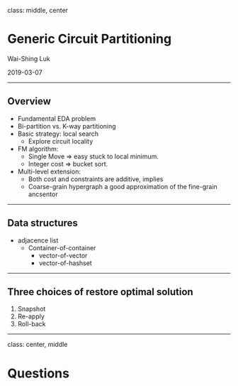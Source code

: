 
class: middle, center

# Generic Circuit Partitioning

Wai-Shing Luk

2019-03-07

---

## Overview

- Fundamental EDA problem
- Bi-partition vs. K-way partitioning
- Basic strategy: local search
  - Explore circuit locality
- FM algorithm:
  - Single Move => easy stuck to local minimum.
  - Integer cost => bucket sort.
- Multi-level extension:
  - Both cost and constraints are additive, implies
  - Coarse-grain hypergraph a good approximation of the fine-grain ancsentor

---

## Data structures

- adjacence list
  - Container-of-container
    - vector-of-vector
    - vector-of-hashset

---

## Three choices of restore optimal solution

1. Snapshot
2. Re-apply
3. Roll-back

---

class: center, middle

# Questions

